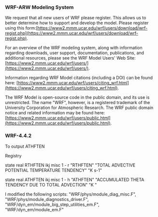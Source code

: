 ### WRF-ARW Modeling System  ###

We request that all new users of WRF please register. This allows us to better determine how to support and develop the model. Please register using this form:[https://www2.mmm.ucar.edu/wrf/users/download/wrf-regist.php](https://www2.mmm.ucar.edu/wrf/users/download/wrf-regist.php).

For an overview of the WRF modeling system, along with information regarding downloads, user support, documentation, publications, and additional resources, please see the WRF Model Users' Web Site: [https://www2.mmm.ucar.edu/wrf/users/](https://www2.mmm.ucar.edu/wrf/users/).
 
Information regarding WRF Model citations (including a DOI) can be found here: [https://www2.mmm.ucar.edu/wrf/users/citing_wrf.html](https://www2.mmm.ucar.edu/wrf/users/citing_wrf.html).

The WRF Model is open-source code in the public domain, and its use is unrestricted. The name "WRF", however, is a registered trademark of the University Corporation for Atmospheric Research. The WRF public domain notice and related information may be found here: [https://www2.mmm.ucar.edu/wrf/users/public.html](https://www2.mmm.ucar.edu/wrf/users/public.html).


### WRF-4.4.2 ###
To output ATHFTEN

Registry

state    real  RTHFTEN          ikj     misc        1         -      r        "RTHFTEN"               "TOTAL ADVECTIVE POTENTIAL TEMPERATURE TENDENCY"  "K s-1"

state    real  ATHFTEN         ikj       misc     1         -      h       "ATHFTEN"         "ACCUMULATED THETA TENDENCY DUE TO TOTAL ADVECTION"       "K "

I modified the following scripts:
"WRF/phys/module_diag_misc.F",
"WRF/phys/module_diagnostics_driver.F",
"WRF/dyn_em/module_big_step_utilities_em.F",
"WRF/dyn_em/module_em.F"
